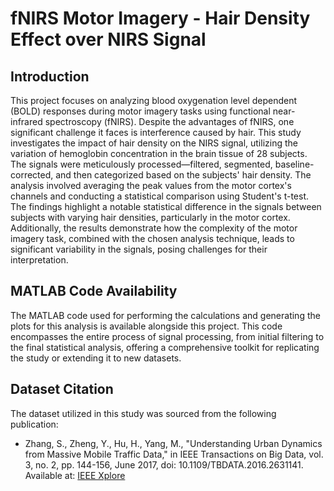 # fNIRS Motor Imagery - Hair Density Effect over NIRS Signal

## Introduction
This project focuses on analyzing blood oxygenation level dependent (BOLD) responses during motor imagery tasks using functional near-infrared spectroscopy (fNIRS). Despite the advantages of fNIRS, one significant challenge it faces is interference caused by hair. This study investigates the impact of hair density on the NIRS signal, utilizing the variation of hemoglobin concentration in the brain tissue of 28 subjects. The signals were meticulously processed—filtered, segmented, baseline-corrected, and then categorized based on the subjects' hair density. The analysis involved averaging the peak values from the motor cortex's channels and conducting a statistical comparison using Student's t-test. The findings highlight a notable statistical difference in the signals between subjects with varying hair densities, particularly in the motor cortex. Additionally, the results demonstrate how the complexity of the motor imagery task, combined with the chosen analysis technique, leads to significant variability in the signals, posing challenges for their interpretation.

## MATLAB Code Availability
The MATLAB code used for performing the calculations and generating the plots for this analysis is available alongside this project. This code encompasses the entire process of signal processing, from initial filtering to the final statistical analysis, offering a comprehensive toolkit for replicating the study or extending it to new datasets.

## Dataset Citation
The dataset utilized in this study was sourced from the following publication:

- Zhang, S., Zheng, Y., Hu, H., Yang, M., "Understanding Urban Dynamics from Massive Mobile Traffic Data," in IEEE Transactions on Big Data, vol. 3, no. 2, pp. 144-156, June 2017, doi: 10.1109/TBDATA.2016.2631141. Available at: [IEEE Xplore](https://ieeexplore.ieee.org/document/7742400)

